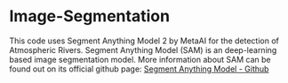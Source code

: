 # Image-Segmentation
This code uses Segment Anything Model 2 by MetaAI for the detection of Atmospheric Rivers. 
Segment Anything Model (SAM) is an deep-learning based image segmentation model. More information about SAM can be found out on its official github page: [Segment Anything Model - Github](https://github.com/facebookresearch/segment-anything)
